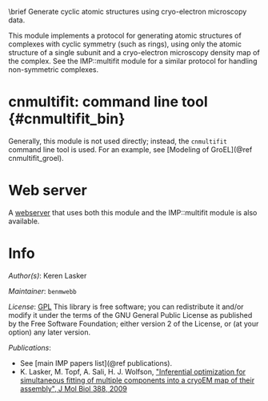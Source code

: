 \brief Generate cyclic atomic structures using cryo-electron microscopy data.

This module implements a protocol for generating atomic structures of complexes
with cyclic symmetry (such as rings), using only the atomic structure of a
single subunit and a cryo-electron microscopy density map of the complex.
See the IMP::multifit module for a similar protocol for handling non-symmetric
complexes.

cnmultifit: command line tool {#cnmultifit_bin}
=============================

Generally, this module is not used directly; instead, the
`cnmultifit` command line tool is used. For an example, see
[Modeling of GroEL](@ref cnmultifit_groel).

Web server
==========

A [webserver](https://salilab.org/multifit/) that uses both this module
and the IMP::multifit module is also available.

# Info

_Author(s)_: Keren Lasker

_Maintainer_: `benmwebb`

_License_: [GPL](http://www.gnu.org/licenses/gpl.html)
This library is free software; you can redistribute it and/or
modify it under the terms of the GNU General Public
License as published by the Free Software Foundation; either
version 2 of the License, or (at your option) any later version.

_Publications_:
 - See [main IMP papers list](@ref publications).
 - K. Lasker, M. Topf, A. Sali, H. J. Wolfson, ["Inferential optimization for simultaneous fitting of multiple components into a cryoEM map of their assembly", J Mol Biol 388, 2009](http://www.ncbi.nlm.nih.gov/pubmed/19233204)
